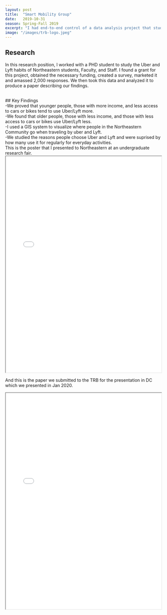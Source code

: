 ```yaml
---
layout: post
title:  "Smart Mobility Group"
date:   2019-10-31
season: Spring-Fall 2019
excerpt: "I had end-to-end control of a data analysis project that studied the use of Uber and Lyft"
image: "/images/trb-logo.jpeg"
---
```



## Research
 In this research position, I worked with a PHD student to study the Uber and Lyft habits of Northeastern students, Faculty, and Staff. I found a grant for this project, obtained the necessary funding, created a survey, marketed it and amassed 2,000 responses.  We then took this data and analyzed it to produce a paper describing our findings.


<br>
## Key Findings
 <br>
-We proved that younger people, those with more income, and less access to cars or bikes tend to use Uber/Lyft more.
<br>
-We found that older people, those with less income, and those with less access to cars or bikes use Uber/Lyft less.
<br>
-I used a GIS system to visualize where people in the Northeastern Community go when traveling by uber and Lyft.
<br>
-We studied the reasons people choose Uber and Lyft and were suprised by how many use it for regularly for everyday activities.
<br>
This is the poster that I presented to Northeastern at an undergraduate research fair.

<iframe src="{{ "/assets/resume/slide.pdf" | absolute_url }}" alt="" frameborder="2" width="100%" height="700px"></iframe>

And this is the paper we submitted to the TRB for the presentation in DC which we presented in Jan 2020.

<iframe src="{{ "/assets/resume/TRB.pdf" | absolute_url }}" alt="" frameborder="2" width="100%" height="700px"></iframe>

